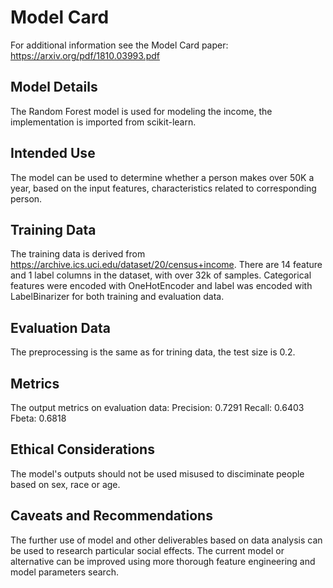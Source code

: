 # Model Card

For additional information see the Model Card paper: https://arxiv.org/pdf/1810.03993.pdf

## Model Details

The Random Forest model is used for modeling the income, the implementation is imported from scikit-learn.

## Intended Use

The model can be used to determine whether a person makes over 50K a year, based on the input features, characteristics related to corresponding person.

## Training Data

The training data is derived from https://archive.ics.uci.edu/dataset/20/census+income.
There are 14 feature and 1 label columns in the dataset, with over 32k of samples.
Categorical features were encoded with OneHotEncoder and label was encoded with LabelBinarizer for both training and evaluation data. 

## Evaluation Data

The preprocessing is the same as for trining data, the test size is 0.2. 

## Metrics

The output metrics on evaluation data:
Precision: 0.7291
Recall: 0.6403
Fbeta: 0.6818

## Ethical Considerations

The model's outputs should not be used misused to disciminate people based on sex, race or age. 

## Caveats and Recommendations

The further use of model and other deliverables based on data analysis can be used to research particular social effects. The current model or alternative can be improved using more thorough feature engineering and model parameters search.
